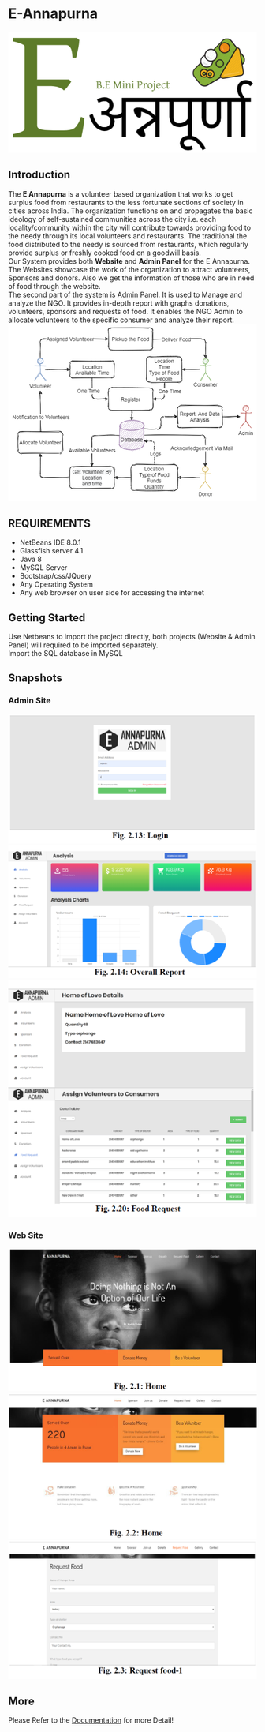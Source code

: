 # E-Annapurna
![Logo](https://github.com/AyanGadpal/E-Annapurna/blob/master/images/EAnnapurna.png)
## Introduction
The <b>E Annapurna</b> is a volunteer based organization that works to get surplus food from restaurants to the less fortunate sections of society in cities across India. The organization functions on and propagates the basic ideology of self-sustained communities across the city i.e. each locality/community within the city will contribute towards providing food to the needy through its local volunteers and restaurants. The traditional the food distributed to the needy is sourced from restaurants, which regularly provide surplus or freshly cooked food on a goodwill basis.<br> 
Our System provides both <b>Website</b> and <b>Admin Panel</b> for the E Annapurna. <br>
The Websites showcase the work of the organization to attract volunteers, Sponsors and donors. Also we get the information of those who are in need of food through the website. <br>
The second part of the system is Admin Panel. It is used to Manage and analyze the NGO. It provides in-depth report with graphs donations, volunteers, sponsors and requests of food. It enables the NGO Admin to allocate volunteers to the specific consumer and analyze their report.
![Diagram](https://github.com/AyanGadpal/E-Annapurna/blob/master/images/E-Annapurna.png)
## REQUIREMENTS
* NetBeans IDE 8.0.1
* Glassfish server 4.1 
* Java 8 
* MySQL Server 
* Bootstrap/css/JQuery 
* Any Operating System 
* Any web browser on user side for accessing the internet
## Getting Started
Use Netbeans to import the project directly, both projects (Website & Admin Panel) will required to be imported separately.<br>
Import the SQL database in MySQL
## Snapshots  
### Admin Site
![Login](https://github.com/AyanGadpal/E-Annapurna/blob/master/images/admin.png)
![Report](https://github.com/AyanGadpal/E-Annapurna/blob/master/images/report.png)
![Pending Food Request](https://github.com/AyanGadpal/E-Annapurna/blob/master/images/food.png)
### Web Site
![Home](https://github.com/AyanGadpal/E-Annapurna/blob/master/images/home.PNG)
![Home](https://github.com/AyanGadpal/E-Annapurna/blob/master/images/home2.PNG)
![Request food](https://github.com/AyanGadpal/E-Annapurna/blob/master/images/rf.PNG)
## More 
Please Refer to the [Documentation](https://github.com/AyanGadpal/E-Annapurna/tree/master/Documentation) for more Detail!

